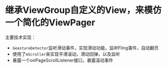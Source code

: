 # 继承ViewGroup自定义的View，来模仿一个简化的ViewPager

主要技术实现：
* `GeastureDetector`监听滑动事件，实现滑动功能，监听Fling事件，自动翻页
* 使用了`mScroller`来实现平滑滚动，滑动回弹，以及监听
* 暴露一个onPageScrollListener接口，暴露滚动事件

